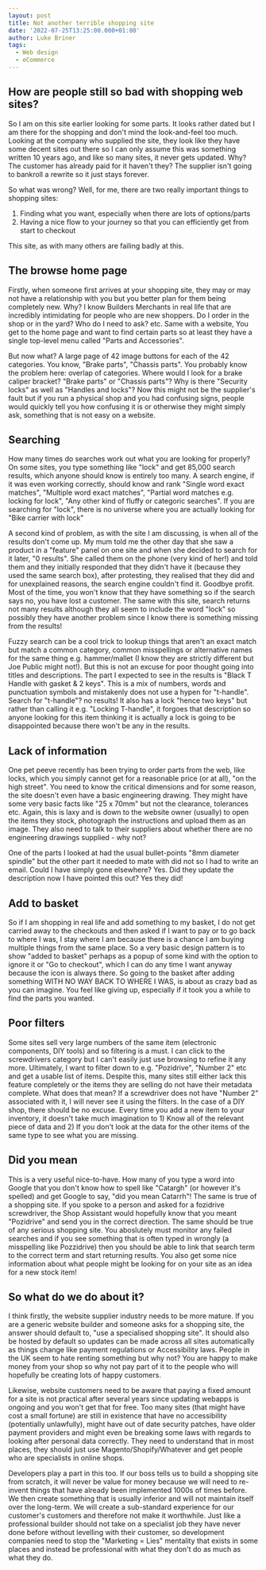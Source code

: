 ```yaml
---
layout: post
title: Not another terrible shopping site
date: '2022-07-25T13:25:00.000+01:00'
author: Luke Briner
tags: 
  - Web design
  - eCommerce
---
```


## How are people still so bad with shopping web sites?

So I am on this site earlier looking for some parts. It looks rather dated but I am there for the shopping and don't mind the look-and-feel too much. Looking at the company who supplied the site, they look like they have some decent sites out there so I can only assume this was something written 10 years ago, and like so many sites, it never gets updated. Why? The customer has already paid for it haven't they? The supplier isn't going to bankroll a rewrite so it just stays forever.

So what was wrong? Well, for me, there are two really important things to shopping sites:

1. Finding what you want, especially when there are lots of options/parts
2. Having a nice flow to your journey so that you can efficiently get from start to checkout

This site, as with many others are failing badly at this.

## The browse home page

Firstly, when someone first arrives at your shopping site, they may or may not have a relationship with you but you better plan for them being completely new. Why? I know Builders Merchants in real life that are incredibly intimidating for people who are new shoppers. Do I order in the shop or in the yard? Who do I need to ask? etc. Same with a website, You get to the home page and want to find certain parts so at least they have a single top-level menu called "Parts and Accessories".

But now what? A large page of 42 image buttons for each of the 42 categories. You know, "Brake parts", "Chassis parts". You probably know the problem here: overlap of categories. Where would I look for a brake caliper bracket? "Brake parts" or "Chassis parts"? Why is there "Security locks" as well as "Handles and locks"? Now this might not be the supplier's fault but if you run a physical shop and you had confusing signs, people would quickly tell you how confusing it is or otherwise they might simply ask, something that is not easy on a website.

## Searching

How many times do searches work out what you are looking for properly? On some sites, you type something like "lock" and get 85,000 search results, which anyone should know is entirely too many. A search engine, if it was even working correctly, should know and rank "Single word exact matches", "Multiple word exact matches", "Partial word matches e.g. locking for lock", "Any other kind of fluffy or categoric searches". If you are searching for "lock", there is no universe where you are actually looking for "Bike carrier with lock"

A second kind of problem, as with the site I am discussing, is when all of the results don't come up. My mum told me the other day that she saw a product in a "feature" panel on one site and when she decided to search for it later, "0 results". She called them on the phone (very kind of her!) and told them and they initially responded that they didn't have it (because they used the same search box), after protesting, they realised that they did and for unexplained reasons, the search engine couldn't find it. Goodbye profit. Most of the time, you won't know that they have something so if the search says no, you have lost a customer. The same with this site, search returns not many results although they all seem to include the word "lock" so possibly they have another problem since I know there is something missing from the results!

Fuzzy search can be a cool trick to lookup things that aren't an exact match but match a common category, common misspellings or alternative names for the same thing e.g. hammer/mallet (I know they are strictly different but Joe Public might not!). But this is not an excuse for poor thought going into titles and descriptions. The part I expected to see in the results is "Black T Handle with gasket & 2 keys". This is a mix of numbers, words and punctuation symbols and mistakenly does not use a hypen for "t-handle". Search for "t-handle"? no results! It also has a lock "hence two keys" but rather than calling it e.g. "Locking T-handle", it forgoes that description so anyone looking for this item thinking it is actually a lock is going to be disappointed because there won't be any in the results.

## Lack of information

One pet peeve recently has been trying to order parts from the web, like locks, which you simply cannot get for a reasonable price (or at all), "on the high street". You need to know the critical dimensions and for some reason, the site doesn't even have a basic engineering drawing. They might have some very basic facts like "25 x 70mm" but not the clearance, tolerances etc. Again, this is laxy and is down to the website owner (usually) to open the items they stock, photograph the instructions and upload them as an image. They also need to talk to their suppliers about whether there are no engineering drawings supplied - why not?

One of the parts I looked at had the usual bullet-points "8mm diameter spindle" but the other part it needed to mate with did not so I had to write an email. Could I have simply gone elsewhere? Yes. Did they update the description now I have pointed this out? Yes they did!

## Add to basket

So if I am shopping in real life and add something to my basket, I do not get carried away to the checkouts and then asked if I want to pay or to go back to where I was, I stay where I am because there is a chance I am buying multiple things from the same place. So a very basic design pattern is to show "added to basket" perhaps as a popup of some kind with the option to ignore it or "Go to checkout", which I can do any time I want anyway because the icon is always there. So going to the basket after adding something WITH NO WAY BACK TO WHERE I WAS, is about as crazy bad as you can imagine. You feel like giving up, especially if it took you a while to find the parts you wanted.

## Poor filters

Some sites sell very large numbers of the same item (electronic components, DIY tools) and so filtering is a must. I can click to the screwdrivers category but I can't easily just use browsing to refine it any more. Ultimately, I want to filter down to e.g. "Pozidrive", "Number 2" etc and get a usable list of items. Despite this, many sites still either lack this feature completely or the items they are selling do not have their metadata complete. What does that mean? If a screwdriver does not have "Number 2" associated with it, I will never see it using the filters. In the case of a DIY shop, there should be no excuse. Every time you add a new item to your inventory, it doesn't take much imagination to 1) Know all of the relevant piece of data and 2) If you don't look at the data for the other items of the same type to see what you are missing.

## Did you mean

This is a very useful nice-to-have. How many of you type a word into Google that you don't know how to spell like "Catargh" (or however it's spelled) and get Google to say, "did you mean Catarrh"! The same is true of a shopping site. If you spoke to a person and asked for a fozidrive screwdriver, the Shop Assistant would hopefully know that you meant "Pozidrive" and send you in the correct direction. The same should be true of any serious shopping site. You aboslutely must monitor any failed searches and if you see something that is often typed in wrongly (a misspelling like Pozzidrive) then you should be able to link that search term to the correct term and start returning results. You also get some nice information about what people might be looking for on your site as an idea for a new stock item!

## So what do we do about it?

I think firstly, the website supplier industry needs to be more mature. If you are a generic website builder and someone asks for a shopping site, the answer should default to, "use a specialised shopping site". It should also be hosted by default so updates can be made across all sites automatically as things change like payment regulations or Accessibility laws. People in the UK seem to hate renting something but why not? You are happy to make money from your shop so why not pay part of it to the people who will hopefully be creating lots of happy customers.

Likewise, website customers need to be aware that paying a fixed amount for a site is not practical after several years since updating webapps is ongoing and you won't get that for free. Too many sites (that might have cost a small fortune) are still in existence that have no accessibility (potentially unlawfully), might have out of date security patches, have older payment providers and might even be breaking some laws with regards to looking after personal data correctly. They need to understand that in most places, they should just use Magento/Shopify/Whatever and get people who are specialists in online shops.

Developers play a part in this too. If our boss tells us to build a shopping site from scratch, it will never be value for money because we will need to re-invent things that have already been implemented 1000s of times before. We then create something that is usually inferior and will not maintain itself over the long-term. We will create a sub-standard experience for our customer's customers and therefore not make it worthwhile. Just like a professional builder should not take on a specialist job they have never done before without levelling with their customer, so development companies need to stop the "Marketing = Lies" mentality that exists in some places and instead be professional with what they don't do as much as what they do.